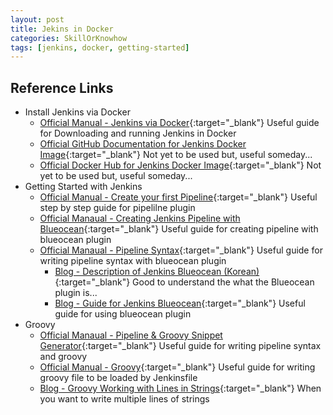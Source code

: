 ```yaml
---
layout: post
title: Jekins in Docker
categories: SkillOrKnowhow
tags: [jenkins, docker, getting-started]
---
```


## Reference Links

- Install Jenkins via Docker
  - [Official Manual - Jenkins via Docker](<https://www.jenkins.io/doc/book/installing/docker/#customizing-jenkins-with-plugins>){:target="_blank"} Useful guide for Downloading and running Jenkins in Docker
  - [Official GitHub Documentation for Jenkins Docker Image](<https://github.com/jenkinsci/docker/blob/master/README.md>){:target="_blank"} Not yet to be used but, useful someday...
  - [Official Docker Hub for Jenkins Docker Image](<https://hub.docker.com/r/jenkins/jenkins/tags>){:target="_blank"} Not yet to be used but, useful someday...
- Getting Started with Jenkins
  - [Official Manual - Create your first Pipeline](<https://www.jenkins.io/doc/pipeline/tour/hello-world/>){:target="_blank"} Useful step by step guide for pipelilne plugin
  - [Official Manaual - Creating Jenkins Pipeline with Blueocean](<https://www.jenkins.io/doc/book/blueocean/creating-pipelines/>){:target="_blank"} Useful guide for creating pipeline with blueocean plugin
  - [Official Manaual - Pipeline Syntax](<https://www.jenkins.io/doc/book/pipeline/syntax/>){:target="_blank"} Useful guide for writing pipeline syntax with blueocean plugin
    - [Blog - Description of Jenkins Blueocean (Korean)](<https://logical-code.tistory.com/179>){:target="_blank"} Good to understand the what the Blueocean plugin is...
    - [Blog - Guide for Jenkins Blueocean](<https://www.jenkins.io/doc/book/pipeline/getting-started/#built-in-documentation>){:target="_blank"} Useful guide for using blueocean plugin
- Groovy
  - [Official Manaual - Pipeline & Groovy Snippet Generator](<https://www.jenkins.io/doc/book/pipeline/getting-started/#built-in-documentation>){:target="_blank"} Useful guide for writing pipeline syntax and groovy
  - [Official Manual - Groovy](<https://groovy-lang.org/>){:target="_blank"} Useful guide for writing groovy file to be loaded by Jenkinsfile
  - [Blog - Groovy Working with Lines in Strings](<https://blog.mrhaki.com/2009/11/groovy-goodness-working-with-lines-in.html>){:target="_blank"} When you want to write multiple lines of strings

